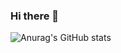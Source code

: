 ### Hi there 👋
![Anurag's GitHub stats](https://github-readme-stats.vercel.app/api?username=Small-BlueFish-hjy&show_icons=true&theme=tokyonight)
<!--
**Small-BlueFish-hjy/Small-BlueFish-hjy** is a ✨ _special_ ✨ repository because its `README.md` (this file) appears on your GitHub profile.

Here are some ideas to get you started:

- 🔭 I’m currently working on ...
- 🌱 I’m currently learning ...
- 👯 I’m looking to collaborate on ...
- 🤔 I’m looking for help with ...
- 💬 Ask me about ...
- 📫 How to reach me: ...
- 😄 Pronouns: ...
- ⚡ Fun fact: ...
-->
